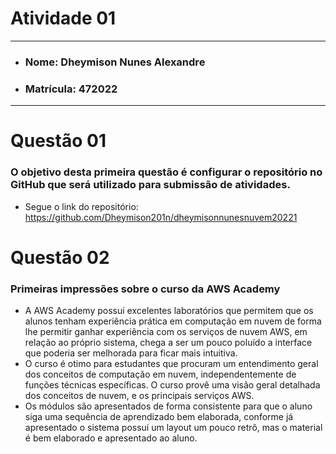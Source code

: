 # Atividade 01

---

- ### Nome: Dheymison Nunes Alexandre
- ### Matrícula: 472022
  
---

# Questão 01 

### O objetivo desta primeira questão é configurar o repositório no GitHub que será utilizado para submissão de atividades.

- Segue o link do repositório: https://github.com/Dheymison201n/dheymisonnunesnuvem20221

# Questão 02

### Primeiras impressões sobre o curso da AWS Academy

- A AWS Academy possui excelentes laboratórios que permitem que os alunos tenham experiência prática em computação em nuvem de forma lhe permitir ganhar experiência com os serviços de nuvem AWS, em relação ao próprio sistema, chega a ser um pouco poluído a interface que poderia ser melhorada para ficar mais intuitiva.
- O curso é otimo para estudantes que procuram um entendimento geral dos conceitos de computação em nuvem, independentemente de funções técnicas específicas. O curso provê uma visão geral detalhada dos conceitos de nuvem, e os principais serviços AWS.
- Os módulos são apresentados de forma consistente para que o aluno siga uma sequência de aprendizado bem elaborada, conforme já apresentado o sistema possuí um layout um pouco retrô, mas o material é bem elaborado e apresentado ao aluno.
